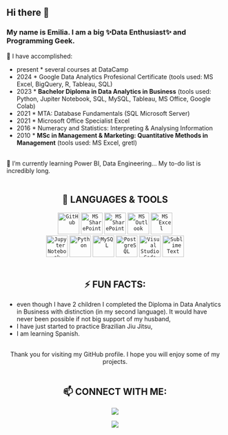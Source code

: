 
<body>
<h2> Hi there 👋</h2>


<h3> My name is Emilia. I am a big ✨Data Enthusiast✨ and Programming Geek. </h3>
<div>
&#128507 I have accomplished:
<ul>
	<li>present * several courses at DataCamp
	<li>2024 * Google Data Analytics Profesional Certificate (tools used: MS Excel, BigQuery, R, Tableau, SQL)</li> 
	<li>2023 * <b>Bachelor Diploma in Data Analytics in Business</b> 
		(tools used: Python, Jupiter Notebook, SQL, MySQL, Tableau, MS Office, Google Colab)  </li>
	<li>2021 * MTA: Database Fundamentals (SQL Microsoft Server)</li>
	<li>2021 * Microsoft Office Specialist Excel</li>
	<li>2016 * Numeracy and Statistics: Interpreting & Analysing Information</li>
	<li>2010 * <b>MSc in Management & Marketing: Quantitative Methods in Management</b> (tools used: MS Excel, gretl) </li>
</ul>	
<br>
🌱 I’m currently learning Power BI, Data Engineering... My to-do list is incredibly long.
</div>
<br>
<div align="center">
<h2>&#128640 LANGUAGES & TOOLS </h2>
	<div align="center">
 		<code><img width="50" src="https://skillicons.dev/icons?i=github" alt="GitHub" title="GitHub"/></code>
  		<code><img width="50" src="https://github.com/sempostma/office365-icons/blob/master/png/256/teams.png" alt="MS SharePoint" title="MS SharePoint"/></code>
  		<code><img width="50" src="https://github.com/sempostma/office365-icons/blob/master/png/256/sharepoint.png" alt="MS SharePoint" title="MS SharePoint"/></code>
  		<code><img width="50" src="https://github.com/sempostma/office365-icons/blob/master/png/256/outlook.png?raw=true" alt="MS Outlook" title="MS Outlook"/></code>
  		<code><img width="50" src="https://github.com/sempostma/office365-icons/blob/master/png/256/excel.png?raw=true"  alt="MS Excel" title="MS Excel"/></code>
	<div>
	<div align="center">
		<code><img width="50" src="https://user-images.githubusercontent.com/25181517/183914128-3fc88b4a-4ac1-40e6-9443-9a30182379b7.png" alt="Jupyter Notebook" title="Jupyter Notebook"/></code>
		<code><img width="50" src="https://user-images.githubusercontent.com/25181517/183423507-c056a6f9-1ba8-4312-a350-19bcbc5a8697.png" alt="Python" title="Python"/></code>
		<code><img width="50" src="https://user-images.githubusercontent.com/25181517/183896128-ec99105a-ec1a-4d85-b08b-1aa1620b2046.png" alt="MySQL" title="MySQL"/></code>
		<code><img width="50" src="https://user-images.githubusercontent.com/25181517/117208740-bfb78400-adf5-11eb-97bb-09072b6bedfc.png" alt="PostgreSQL" title="PostgreSQL"/></code>
		<code><img width="50" src="https://user-images.githubusercontent.com/25181517/192108891-d86b6220-e232-423a-bf5f-90903e6887c3.png" alt="Visual Studio Code" title="Visual Studio Code"/></code>
		<code><img width="50" src="https://user-images.githubusercontent.com/25181517/190887576-6653f877-8439-4521-82f3-403086ead892.png" alt="Sublime Text" title="Sublime Text"/></code>
	</div>
</div>
<br>		
<div align= "left">
<h2 align = "center">⚡ FUN FACTS: </h2>
<ul>
<li>even though I have 2 children I completed the Diploma in Data Analytics in Business with distinction (in my second language). It would have never been possible if not big support of my husband,</li>
<li>I have just started to practice Brazilian Jiu Jitsu,</li> 
<li>I am learning Spanish.</li>
</ul>
</div>
<br>
<div align = "centre">
	Thank you for visiting my GitHub profile.
	I hope you will enjoy some of my projects. 
	<br>
	<br>
	<div> <h2>📫 CONNECT WITH ME:</h2>
		<p align="centre">
		<a href="https://www.linkedin.com/in/emilia-galach-745027109/">
		<img src="https://img.shields.io/badge/LinkedIn-0077B5?style=for-the-badge&logo=linkedin&logoColor=white" />
		</a>
		</p>	
		<p align="centre">
		 <a href = "https://www.kaggle.com/emiliagalach">
		<img src= "https://img.shields.io/badge/Kaggle-20BEFF?style=for-the-badge&logo=Kaggle&logoColor=white" />
		  </a>
		</p>
	</div>
</div>

 </body>


